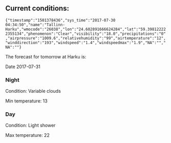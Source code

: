 ## Current conditions: 
 ``` {"timestamp":"1501378436","sys_time":"2017-07-30 04:34:50","name":"Tallinn-Harku","wmocode":"26038","lon":"24.602891666624284","lat":"59.398122222355134","phenomenon":"Clear","visibility":"18.0","precipitations":"0","airpressure":"1009.6","relativehumidity":"99","airtemperature":"12","winddirection":"193","windspeed":"1.4","windspeedmax":"1.9","NA":"","NA":""} ```

 The forecast for tomorrow at Harku is: 

Date 2017-07-31 

### Night 

Condition: Variable clouds 

Min temperature: 13 

### Day 

Condition: Light shower 

Max temperature: 22 

